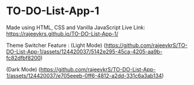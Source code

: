 # TO-DO-List-App-1
Made using HTML, CSS and Vanilla JavaScript 
Live Link: https://rajeevkrs.github.io/TO-DO-List-App-1/

Theme Switcher Feature : 
(Light Mode)
(https://github.com/rajeevkrS/TO-DO-List-App-1/assets/124420037/5142e295-45ca-4205-aa9b-fc82dfbf8200)

(Dark Mode)
(https://github.com/rajeevkrS/TO-DO-List-App-1/assets/124420037/e705eeeb-0ff6-4812-a2dd-331c6a3ab134)

